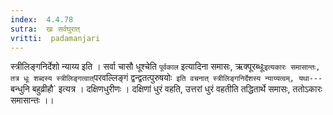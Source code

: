 ```yaml
---
index:  4.4.78
sutra:  खः सर्वघुरात्
vritti:  padamanjari
---
```


स्त्रीलिङ्गनिर्देशो न्याय्य इति । सर्वा चासौ धूश्चेति `पूर्वकाल` इत्यादिना समासः, ऋक्पूरब्धूः` इत्यकारः समासान्तः, तत्र धूः शब्दस्य स्त्रीलिङ्गत्वात् `परवल्लिङ्गं द्वन्द्वतत्पुरुषयोः` इति वचनात् स्त्रीलिङ्गनिर्देशस्य न्याय्यत्वम्, यथा---`बन्धुनि बहुव्रीहौ` इत्यत्र । दक्षिणधुरीणः । दक्षिणां धुरं वहति, उत्तरां धुरं वहतीति तद्धितार्थे समासः, ततोऽकारः समासान्तः ।।
